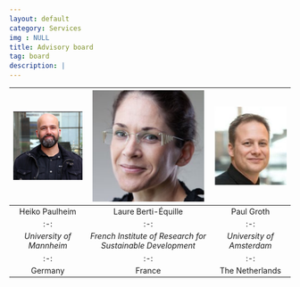 ```yaml
---
layout: default
category: Services
img : NULL
title: Advisory board
tag: board
description: |
---
```


|<img class="organizers" src="assets/heiko-paulheim.png" width="200">|<img class="organizers" src="assets/laure-berti-equille.jpeg" width="200">|<img class="organizers" src="assets/paul-groth.jpg" width="200">|
|:-:|:-:|:-:|
|Heiko Paulheim|Laure Berti-Équille|Paul Groth|
|:-:|:-:|:-:|
|<em>University of Mannheim</em>|<em>French Institute of Research for Sustainable Development</em>|<em>University of Amsterdam</em>|
|:-:|:-:|:-:|
|Germany|France|The Netherlands|